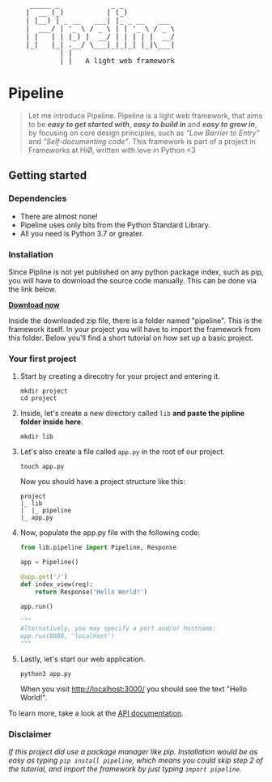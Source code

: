 <pre>
     _____ _            _ _             
    |  __ (_)          | (_)            
    | |__) | _ __   ___| |_ _ __   ___  
    |  ___/ | '_ \ / _ \ | | '_ \ / _ \ 
    | |   | | |_) |  __/ | | | | |  __/ 
    |_|   |_| .__/ \___|_|_|_| |_|\___| 
            | |                         
            |_|   A light web framework
</pre>

# Pipeline

> Let me introduce Pipeline. Pipeline is a light web framework, that aims to be _**easy to get started with**_, _**easy to build in**_ and _**easy to grow in**_, by focusing on core design principles, such as _"Low Barrier to Entry"_ and _"Self-documenting code"_. This framework is part of a project in Frameworks at HiØ, written with love in Python <3

## Getting started

### Dependencies

* There are almost none! 
* Pipeline uses only bits from the Python Standard Library. 
* All you need is Python 3.7 or greater.

### Installation

Since Pipline is not yet published on any python package index, such as pip, you will have to download the source code manually. This can be done via the link below.

[**Download now**](https://github.com/olejorga/pipeline/archive/refs/heads/main.zip)

Inside the downloaded zip file, there is a folder named "pipeline". This is the framework itself. In your project you will have to import the framework from this folder. Below you'll find a short tutorial on how set up a basic project.

### Your first project

1. Start by creating a direcotry for your project and entering it.
   ```console
   mkdir project
   cd project
   ```
2. Inside, let's create a new directory called `lib` **and paste the pipline folder inside here**.
   ```console
   mkdir lib
   ```
3. Let's also create a file called `app.py` in the root of our project.
   ```console
   touch app.py
   ```
   Now you should have a project structure like this:
   ```
   project
   |_ lib
   |  |_ pipeline
   |_ app.py
   ```
4. Now, populate the app.py file with the following code:
   ```python
   from lib.pipeline import Pipeline, Response
   
   app = Pipeline()
   
   @app.get('/')
   def index_view(req):
       return Response('Hello World!')
   
   app.run()
   
   """
   Alternatively, you may specify a port and/or hostname:
   app.run(8080, 'localhost')
   """
   ```
5. Lastly, let's start our web application.
   ```console
   python3 app.py
   ```
   When you visit [http://localhost:3000/](http://localhost:3000/) you should see the text "Hello World!".

To learn more, take a look at the [API documentation](https://github.com/olejorga/pipeline/wiki).

### Disclaimer

_If this project did use a package manager like pip. Installation would be as easy as typing `pip install pipeline`, which means you could skip step 2 of the tutorial, and import the framework by just typing `import pipeline`._
